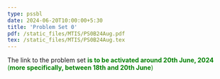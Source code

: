 ```yaml
---
type: pssbl
date: 2024-06-20T10:00:00+5:30
title: 'Problem Set 0'
pdf: /static_files/MTIS/PS0B24Aug.pdf
tex: /static_files/MTIS/PS0B24Aug.tex
---
```

The link to the problem set <span style="color: green">**is to be activated around 20th June, 2024** (**more specifically, between 18th and 20th June**)</span>
<!-- 
solutions: /static_files/pssb/PS0B24Aug.pdf -->
